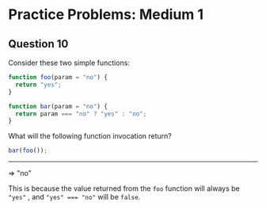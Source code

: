 # Practice Problems: Medium 1

## Question 10

Consider these two simple functions:

```js
function foo(param = "no") {
  return "yes";
}

function bar(param = "no") {
  return param === "no" ? "yes" : "no";
}
```

What will the following function invocation return?

```js
bar(foo());
```

---

=> "no"

This is because the value returned from the `foo` function will always be `"yes"` , and `"yes" === "no"` will be `false`.
